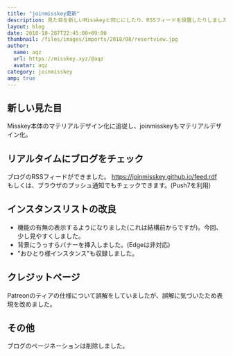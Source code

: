 ```yaml
---
title: "joinmisskey更新"
description: 見た目を新しいMisskeyと同じにしたり、RSSフィードを設置したりしました。
layout: blog
date: 2018-10-287T22:45:00+09:00
thumbnail: /files/images/imports/2018/08/resortview.jpg
author:
  name: aqz
  url: https://misskey.xyz/@aqz
  avatar: aqz
category: joinmisskey
amp: true
---
```

## 新しい見た目
Misskey本体のマテリアルデザイン化に追従し、joinmisskeyもマテリアルデザイン化。

## リアルタイムにブログをチェック
ブログのRSSフィードができました。 https://joinmisskey.github.io/feed.rdf  
もしくは、ブラウザのプッシュ通知でもチェックできます。(Push7を利用)

## インスタンスリストの改良
- 機能の有無の表示するようになりました(これは結構前からですが)。今回、少し見やすくしました。
- 背景にうっすらバナーを挿入しました。(Edgeは非対応)
- "おひとり様インスタンス"も収録しました。

## クレジットページ
Patreonのティアの仕様について誤解をしていましたが、誤解に気づいたため表現を改めました。

## その他
ブログのページネーションは削除しました。